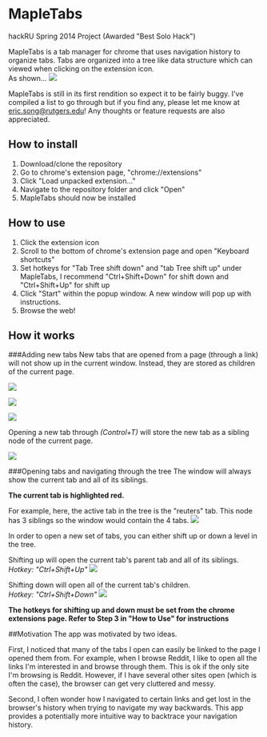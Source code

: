 MapleTabs
==========
hackRU Spring 2014 Project (Awarded "Best Solo Hack")

MapleTabs is a tab manager for chrome that uses navigation history to organize tabs.
Tabs are organized into a tree like data structure which can viewed when clicking on the extension icon.  
As shown...
![](http://i.imgur.com/j0Lmvsv.png)

MapleTabs is still in its first rendition so expect it to be fairly buggy. I've compiled a list to go through but if you find any, please let me know at eric.song@rutgers.edu! Any thoughts or feature requests are also appreciated.

## How to install
1. Download/clone the repository
2. Go to chrome's extension page, "chrome://extensions"
3. Click "Load unpacked extension..."
4. Navigate to the repository folder and click "Open"
5. MapleTabs should now be installed

## How to use
1. Click the extension icon
2. Scroll to the bottom of chrome's extension page and open "Keyboard shortcuts"
3. Set hotkeys for "Tab Tree shift down" and "tab Tree shift up" under MapleTabs, I recommend "Ctrl+Shift+Down" for shift down and "Ctrl+Shift+Up" for shift up
4. Click "Start" within the popup window. A new window will pop up with instructions.
5. Browse the web!

## How it works
###Adding new tabs
New tabs that are opened from a page (through a link) will not show up in the current window. Instead, they are stored as children of the current page.  

![](http://i.imgur.com/Epuqlik.png)

![](http://i.imgur.com/xE11yuW.png)

![](http://i.imgur.com/7dM4ySA.png)

Opening a new tab through _(Control+T)_ will store the new tab as a sibling node of the current page.   

![](http://i.imgur.com/9rLDf66.png)


###Opening tabs and navigating through the tree
The window will always show the current tab and all of its siblings.

__The current tab is highlighted red.__

For example, here, the active tab in the tree is the "reuters" tab. This node has 3 siblings so the window would contain the 4 tabs.
![](http://i.imgur.com/nVYIwb0.jpg)

In order to open a new set of tabs, you can either shift up or down a level in the tree.

Shifting up will open the current tab's parent tab and all of its siblings.  
_Hotkey: "Ctrl+Shift+Up"_
![](http://i.imgur.com/UmM4R7O.png)

Shifting down will open all of the current tab's children.  
_Hotkey: "Ctrl+Shift+Down"_
![](http://i.imgur.com/3yzZoa7.jpg)

__The hotkeys for shifting up and down must be set from the chrome extensions page. Refer to Step 3 in "How to Use" for instructions__

##Motivation
The app was motivated by two ideas. 

First, I noticed that many of the tabs I open can easily be linked to the page I opened them from. For example, when I browse Reddit, I like to open all the links I'm interested in and browse through them. This is ok if the only site I'm browsing is Reddit. However, if I have several other sites open (which is often the case), the browser can get very cluttered and messy. 

Second, I often wonder how I navigated to certain links and get lost in the browser's history when trying to navigate my way backwards. This app provides a potentially more intuitive way to backtrace your navigation history. 
